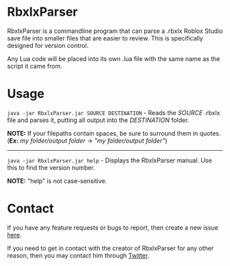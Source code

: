 # RbxlxParser
RbxlxParser is a commandline program that can parse a .rbxlx Roblox Studio save file into smaller files that are easier to review. This is specifically designed for version control.

Any Lua code will be placed into its own .lua file with the same name as the script it came from.

# Usage
`java -jar RbxlxParser.jar SOURCE DESTINATION` - Reads the _SOURCE_ .rbxlx file and parses it, putting all output into the _DESTINATION_ folder.

**NOTE:** If your filepaths contain spaces, be sure to surround them in quotes. (**Ex:** _my folder/output folder_ -> _"my folder/output folder"_)

----

`java -jar RbxlxParser.jar help` - Displays the RbxlxParser manual. Use this to find the version number.

**NOTE:** "help" is not case-sensitive.

# Contact
If you have any feature requests or bugs to report, then create a new issue [here](https://github.com/BeachedSiren22/RbxlxParser/issues/new/choose).

If you need to get in contact with the creator of RbxlxParser for any other reason, then you may contact him through [Twitter](https://twitter.com/Warven22).
